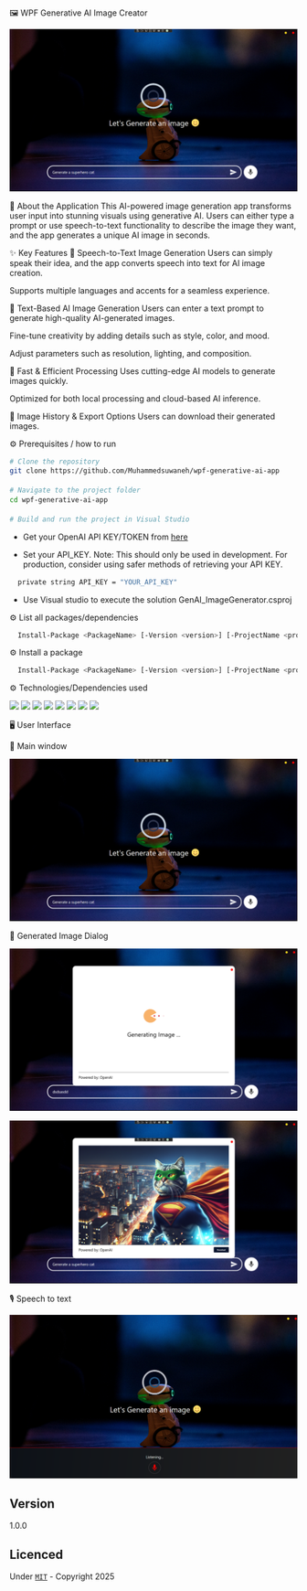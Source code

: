 ﻿🖼️ WPF Generative AI Image Creator

![Screenshot](Screenshots/MainWindow.png)


📌 About the Application
This AI-powered image generation app transforms user input into stunning visuals using generative AI. Users can either type a prompt or use speech-to-text functionality to describe the image they want, and the app generates a unique AI image in seconds.

✨ Key Features
🎤 Speech-to-Text Image Generation
Users can simply speak their idea, and the app converts speech into text for AI image creation.

Supports multiple languages and accents for a seamless experience.

📝 Text-Based AI Image Generation
Users can enter a text prompt to generate high-quality AI-generated images.

Fine-tune creativity by adding details such as style, color, and mood.

Adjust parameters such as resolution, lighting, and composition.

🚀 Fast & Efficient Processing
Uses cutting-edge AI models to generate images quickly.

Optimized for both local processing and cloud-based AI inference.

📂 Image History & Export Options
Users can download their generated images.

⚙️ Prerequisites / how to run

```bash
# Clone the repository
git clone https://github.com/Muhammedsuwaneh/wpf-generative-ai-app

# Navigate to the project folder
cd wpf-generative-ai-app

# Build and run the project in Visual Studio
```

- Get your OpenAI API KEY/TOKEN from [here](https://platform.openai.com/docs/overview)

- Set your API_KEY. Note: This should only be used in development. For production, consider using safer methods of retrieving your API KEY.

```bash
  private string API_KEY = "YOUR_API_KEY"
```

- Use Visual studio to execute the solution GenAI_ImageGenerator.csproj

⚙️ List all packages/dependencies 

```bash
  Install-Package <PackageName> [-Version <version>] [-ProjectName <project>] [-Source <source>] [-DependencyVersion <dependency>]
```

⚙️ Install a package

```bash
  Install-Package <PackageName> [-Version <version>] [-ProjectName <project>] [-Source <source>] [-DependencyVersion <dependency>]
```

⚙️ Technologies/Dependencies used

<div id="badges">
  <img src="https://img.shields.io/badge/-C Sharp-green" />
  <img src="https://img.shields.io/badge/-dotnet core 8-red" />
  <img src="https://img.shields.io/badge/-WPF-blue" />
  <img src="https://img.shields.io/badge/-Xaml-green" />
  <img src="https://img.shields.io/badge/-OpenAI-red" />
  <img src="https://img.shields.io/badge/-Serilog-brown" />
  <img src="https://img.shields.io/badge/-Microsoft Dependency Injection-green" />
  <img src="https://img.shields.io/badge/-Material Design-blue" />
</div>



🖥️ User Interface


🤖 Main window 

![Screenshot](Screenshots/MainWindow.png)

🤖 Generated Image Dialog

![Screenshot](Screenshots/loading.png)

![Screenshot](Screenshots/dialog.png)


🎙️ Speech to text

![Screenshot](Screenshots/cognitive.png)

## Version 
1.0.0

## Licenced 
Under [`MIT`](LICENSE) - Copyright 2025  

